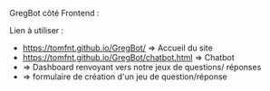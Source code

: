 GregBot côté Frontend : 

Lien à utiliser : 
- https://tomfnt.github.io/GregBot/ => Accueil du site 
- https://tomfnt.github.io/GregBot/chatbot.html => Chatbot 
- => Dashboard renvoyant vers notre jeux de questions/ réponses 
- => formulaire de création d'un jeu de question/réponse

